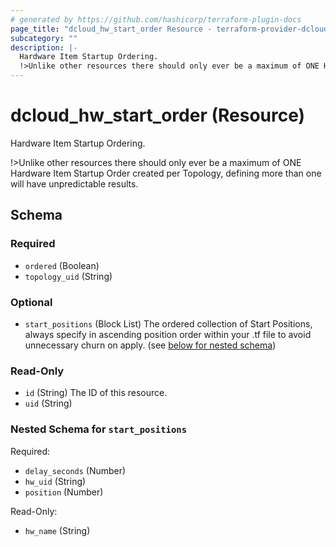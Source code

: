 ```yaml
---
# generated by https://github.com/hashicorp/terraform-plugin-docs
page_title: "dcloud_hw_start_order Resource - terraform-provider-dcloud"
subcategory: ""
description: |-
  Hardware Item Startup Ordering.
  !>Unlike other resources there should only ever be a maximum of ONE Hardware Item Startup Order created per Topology, defining more than one will have unpredictable results.
---
```


# dcloud_hw_start_order (Resource)

Hardware Item Startup Ordering.

!>Unlike other resources there should only ever be a maximum of ONE Hardware Item Startup Order created per Topology, defining more than one will have unpredictable results.



<!-- schema generated by tfplugindocs -->
## Schema

### Required

- `ordered` (Boolean)
- `topology_uid` (String)

### Optional

- `start_positions` (Block List) The ordered collection of Start Positions, always specify in ascending position order within your .tf file to avoid unnecessary churn on apply. (see [below for nested schema](#nestedblock--start_positions))

### Read-Only

- `id` (String) The ID of this resource.
- `uid` (String)

<a id="nestedblock--start_positions"></a>
### Nested Schema for `start_positions`

Required:

- `delay_seconds` (Number)
- `hw_uid` (String)
- `position` (Number)

Read-Only:

- `hw_name` (String)


